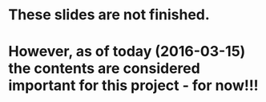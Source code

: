 # These slides are not finished.
# However, as of today (2016-03-15) the contents are considered important for this project - for now!!!
